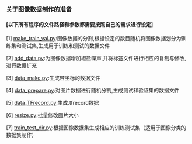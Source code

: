 ### 关于图像数据制作的准备
#### [以下所有程序的文件路径和参数都需要按照自己的需求进行设定]

[1] [make_train_val.py](https://github.com/King-Key/Blogger/blob/master/Forimgdata/make_train_val.py):图像数据的分割,根据设定的数目随机将图像数据划分为训练集和测试集,生成用于训练和测试的数据文件

[2] [add_data.py](https://github.com/King-Key/Blogger/blob/master/Forimgdata/add_data.py):为图像数据增加椒盐噪声,并将标签文件进行相应的复制与修改,进行数据扩充

[3] [data_make.py](https://github.com/King-Key/Blogger/blob/master/Forimgdata/data_make.py):生成带坐标的数据文件

[4] [data_prepare.py](https://github.com/King-Key/Blogger/blob/master/Forimgdata/data_prepare.py):对图片数据进行随机分割,生成测试和验证集的数据文件

[5] [data_TFrecord.py](https://github.com/King-Key/Blogger/blob/master/Forimgdata/data_TFrecord.py):生成.tfrecord数据

[6] [resize.py](https://github.com/King-Key/Blogger/blob/master/Forimgdata/resize.py):批量修改图片大小

[7] [train_test_dir.py](https://github.com/King-Key/Blogger/blob/master/Forimgdata/train_test_dir.py):根据图像数据集生成相应的训练测试集（适用于图像分类的数据集制作）